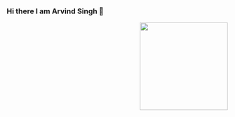 ### Hi there I am Arvind Singh 👋
<img align='right' src='https://drive.google.com/file/d/1vd85p8L9UGCu3eS2fRiYmm0RsX_js3PD' width='200"'>


